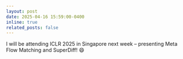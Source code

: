 ```yaml
---
layout: post
date: 2025-04-16 15:59:00-0400
inline: true
related_posts: false
---
```


I will be attending ICLR 2025 in Singapore next week – presenting Meta Flow Matching and SuperDiff! :smile:
